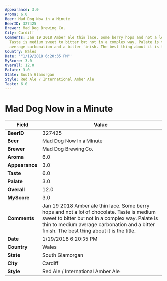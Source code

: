```yaml
---
Appearance: 3.0
Aroma: 6.0
Beer: Mad Dog Now in a Minute
BeerID: 327425
Brewer: Mad Dog Brewing Co.
City: Cardiff
Comments: Jan 19 2018 Amber ale thin lace. Some berry hops and not a lot of chocolate.
  Taste is medium sweet to bitter but not in a complex way. Palate is thin to medium
  average carbonation and a bitter finish. The best thing about it is the title.
Country: Wales
Date: '"1/19/2018 6:20:35 PM"'
MyScore: 3.0
Overall: 12.0
Palate: 3.0
State: South Glamorgan
Style: Red Ale / International Amber Ale
Taste: 6.0
---
```


# Mad Dog Now in a Minute

| Field         | Value |
|---------------|-------|
| **BeerID** | 327425 |
| **Beer** | Mad Dog Now in a Minute |
| **Brewer** | Mad Dog Brewing Co. |
| **Aroma** | 6.0 |
| **Appearance** | 3.0 |
| **Taste** | 6.0 |
| **Palate** | 3.0 |
| **Overall** | 12.0 |
| **MyScore** | 3.0 |
| **Comments** | Jan 19 2018 Amber ale thin lace. Some berry hops and not a lot of chocolate. Taste is medium sweet to bitter but not in a complex way. Palate is thin to medium average carbonation and a bitter finish. The best thing about it is the title. |
| **Date** | 1/19/2018 6:20:35 PM |
| **Country** | Wales |
| **State** | South Glamorgan |
| **City** | Cardiff |
| **Style** | Red Ale / International Amber Ale |
